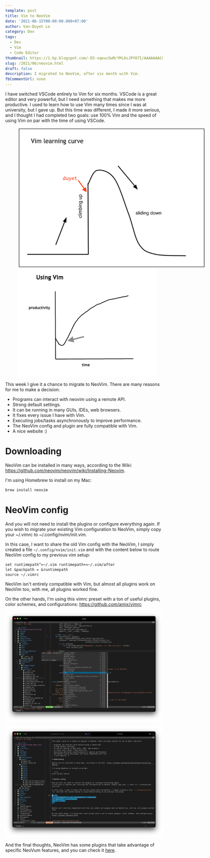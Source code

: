 ```yaml
---
template: post
title: Vim to NeoVim
date: '2021-06-15T00:00:00.000+07:00'
author: Van-Duyet Le
category: Dev
tags:
  - Dev
  - Vim
  - Code Editor
thumbnail: https://1.bp.blogspot.com/-D5-xqeucXwM/YMi6sJPYO7I/AAAAAAACGPg/7bD9Fb7RESkklbaVh_s72hqyIj5dlEmYQCLcBGAsYHQ/s0/Screen%2BShot%2B2021-06-15%2Bat%2B20.13.21.png
slug: /2021/06/neovim.html
draft: false
description: I migrated to NeoVim, after six month with Vim.
fbCommentUrl: none
---
```



I have switched VSCode entirely to Vim for six months. VSCode is a great editor and very powerful, but I need something that makes me more productive. I used to learn how to use Vim many times since I was at university, but I gave up.
But this time was different,  I made it more serious, and I thought I had completed two goals: use 100% Vim and the speed of using Vim on par with the time of using VSCode.


<figure class="float-right" style="width: 600px">
    <img src="/media/2021/06/vim-learning-curve-duyet.png" />
    <img src="/media/2021/06/using-vim.png" style="border: 1px" />
</figure>


This week I give it a chance to migrate to NeoVim. There are many reasons for me to make a decision:

- Programs can interact with neovim using a remote API.
- Strong default settings.
- It can be running in many GUIs, IDEs, web browsers.
- It fixes every issue I have with Vim.
- Executing jobs/tasks asynchronously to improve performance.
- The NeoVim config and plugin are fully compatible with Vim.
- A nice website :)

# Downloading

NeoVim can be installed in many ways, according to the Wiki: https://github.com/neovim/neovim/wiki/Installing-Neovim.

I'm using Homebrew to install on my Mac:

```bash
brew install neovim
```

# NeoVim config

And you will not need to install the plugins or configure everything again.
If you wish to migrate your existing Vim configuration to NeoVim, simply copy your ~/.vimrc to ~/.config/nvim/init.vim.

In this case, I want to share the old Vim config with the NeoVim, I simply created a file `~/.config/nvim/init.vim` and with the content below to route NeoVim config to my previous vim setup:

```vim
set runtimepath^=~/.vim runtimepath+=~/.vim/after
let &packpath = &runtimepath
source ~/.vimrc
```


NeoVim isn't entirely compatible with Vim, but almost all plugins work on NeoVim too, with me, all plugins worked fine.

On the other hands, I'm using this vimrc preset with a ton of useful plugins, color schemes, and configurations: https://github.com/amix/vimrc


![](/media/2021/06/neovim.png)

![](/media/2021/06/neovim-2.png)

And the final thoughts, NeoVim has some plugins that take advantage of specific NeoVum features, and you can check it [here](https://github.com/neovim/neovim/wiki/Related-projects).
